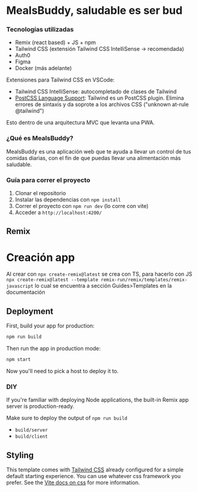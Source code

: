 # MealsBuddy, saludable es ser bud

### Tecnologías utilizadas
- Remix (react based) + JS + npm
- Tailwind CSS (extensión Tailwind CSS IntelliSense -> recomendada)
- Auth0 
- Figma
- Docker (más adelante)

Extensiones para Tailwind CSS en VSCode:
- Tailwind CSS IntelliSense: autocompletado de clases de Tailwind
- [PostCSS Language Support](https://www.youtube.com/watch?v=tGSuml1lbUY): Tailwind es un PostCSS plugin. Elimina errores de sintaxis y da soprote a los archivos CSS ("unknown at-rule @tailwind") 

Esto dentro de una arquitectura MVC que levanta una PWA.


### ¿Qué es MealsBuddy?

MealsBuddy es una aplicación web que te ayuda a llevar un control de tus comidas diarias, con el fin de que puedas llevar una alimentación más saludable.

### Guía para correr el proyecto

1. Clonar el repositorio
2. Instalar las dependencias con `npm install`
3. Correr el proyecto con `npm run dev` (lo corre con vite)
4. Acceder a `http://localhost:4200/`


## Remix

# Creación app
Al crear con `npx create-remix@latest` se crea con TS, para hacerlo con JS `npx create-remix@latest --template remix-run/remix/templates/remix-javascript` lo cual se encuentra a sección Guides>Templates en la documentación
## Deployment

First, build your app for production:

```sh
npm run build
```

Then run the app in production mode:

```sh
npm start
```

Now you'll need to pick a host to deploy it to.

### DIY

If you're familiar with deploying Node applications, the built-in Remix app server is production-ready.

Make sure to deploy the output of `npm run build`

- `build/server`
- `build/client`

## Styling

This template comes with [Tailwind CSS](https://tailwindcss.com/) already configured for a simple default starting experience. You can use whatever css framework you prefer. See the [Vite docs on css](https://vitejs.dev/guide/features.html#css) for more information.
